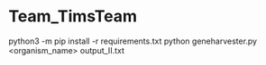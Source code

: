 # Team_TimsTeam

python3 -m pip install -r requirements.txt
python geneharvester.py <organism_name> <email> output_II.txt